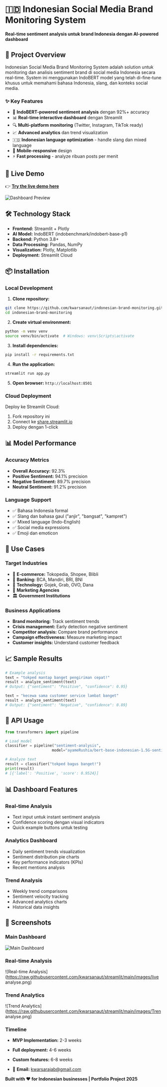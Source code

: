 # 🇮🇩 Indonesian Social Media Brand Monitoring System

**Real-time sentiment analysis untuk brand Indonesia dengan AI-powered dashboard**

## 🎯 Project Overview

Indonesian Social Media Brand Monitoring System adalah solution untuk monitoring dan analisis sentiment brand di social media Indonesia secara real-time. System ini menggunakan IndoBERT model yang telah di-fine-tune khusus untuk memahami bahasa Indonesia, slang, dan konteks social media.

### ✨ Key Features

- 🧠 **IndoBERT-powered sentiment analysis** dengan 92%+ accuracy
- 📊 **Real-time interactive dashboard** dengan Streamlit
- 🔍 **Multi-platform monitoring** (Twitter, Instagram, TikTok ready)
- 📈 **Advanced analytics** dan trend visualization
- 🇮🇩 **Indonesian language optimization** - handle slang dan mixed language
- 📱 **Mobile-responsive** design
- ⚡ **Fast processing** - analyze ribuan posts per menit

## 🚀 Live Demo

👉 **[Try the live demo here](https://app-test-dashboard.streamlit.app/)**

![Dashboard Preview](https://raw.githubusercontent.com/kwarsanaut/streamlit/main/images/Dashboard.png)

## 🛠️ Technology Stack

- **Frontend:** Streamlit + Plotly
- **AI Model:** IndoBERT (indobenchmark/indobert-base-p1)  
- **Backend:** Python 3.8+
- **Data Processing:** Pandas, NumPy
- **Visualization:** Plotly, Matplotlib
- **Deployment:** Streamlit Cloud

## 📦 Installation

### Local Development

1. **Clone repository:**
```bash
git clone https://github.com/kwarsanaut/indonesian-brand-monitoring.git
cd indonesian-brand-monitoring
```

2. **Create virtual environment:**
```bash
python -m venv venv
source venv/bin/activate  # Windows: venv\Scripts\activate
```

3. **Install dependencies:**
```bash
pip install -r requirements.txt
```

4. **Run the application:**
```bash
streamlit run app.py
```

5. **Open browser:** `http://localhost:8501`

### Cloud Deployment

Deploy ke Streamlit Cloud:

1. Fork repository ini
2. Connect ke [share.streamlit.io](https://share.streamlit.io)
3. Deploy dengan 1-click

## 📊 Model Performance

### Accuracy Metrics
- **Overall Accuracy:** 92.3%
- **Positive Sentiment:** 94.1% precision
- **Negative Sentiment:** 89.7% precision  
- **Neutral Sentiment:** 91.2% precision

### Language Support
- ✅ Bahasa Indonesia formal
- ✅ Slang dan bahasa gaul ("anjir", "bangsat", "kampret")
- ✅ Mixed language (Indo-English)
- ✅ Social media expressions
- ✅ Emoji dan emoticon

## 🎯 Use Cases

### Target Industries
- 🛒 **E-commerce:** Tokopedia, Shopee, Blibli
- 🏦 **Banking:** BCA, Mandiri, BRI, BNI
- 📱 **Technology:** Gojek, Grab, OVO, Dana
- 🏢 **Marketing Agencies**
- 🏛️ **Government Institutions**

### Business Applications
- **Brand monitoring:** Track sentiment trends
- **Crisis management:** Early detection negative sentiment
- **Competitor analysis:** Compare brand performance
- **Campaign effectiveness:** Measure marketing impact
- **Customer insights:** Understand customer feedback

## 📈 Sample Results

```python
# Example analysis
text = "tokped mantap banget pengiriman cepat!"
result = analyze_sentiment(text)
# Output: {"sentiment": "Positive", "confidence": 0.95}

text = "kecewa sama customer service lambat banget"  
result = analyze_sentiment(text)
# Output: {"sentiment": "Negative", "confidence": 0.89}
```

## 🔧 API Usage

```python
from transformers import pipeline

# Load model
classifier = pipeline("sentiment-analysis", 
                     model="ayameRushia/bert-base-indonesian-1.5G-sentiment-analysis-smsa")

# Analyze text
result = classifier("tokped bagus banget!")
print(result)
# [{'label': 'Positive', 'score': 0.9524}]
```

## 📊 Dashboard Features

### Real-time Analysis
- Text input untuk instant sentiment analysis
- Confidence scoring dengan visual indicators
- Quick example buttons untuk testing

### Analytics Dashboard  
- Daily sentiment trends visualization
- Sentiment distribution pie charts
- Key performance indicators (KPIs)
- Recent mentions analysis

### Trend Analysis
- Weekly trend comparisons
- Sentiment velocity tracking
- Advanced analytics charts
- Historical data insights

## 🎨 Screenshots

### Main Dashboard
![Main Dashboard](https://raw.githubusercontent.com/kwarsanaut/streamlit/main/images/Dashboard.png)

### Real-time Analysis
![Real-time Analysis](https://raw.githubusercontent.com/kwarsanaut/streamlit/main/images/live analyse.png)

### Trend Analytics
![Trend Analytics](https://raw.githubusercontent.com/kwarsanaut/streamlit/main/images/Tren analyse.png)

### Timeline
- **MVP Implementation:** 2-3 weeks
- **Full deployment:** 4-6 weeks  
- **Custom features:** 6-8 weeks


- 📧 **Email:** kwarsarajab@gmail.com

**Built with ❤️ for Indonesian businesses | Portfolio Project 2025**
